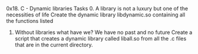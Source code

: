 0x18. C - Dynamic libraries
Tasks
0. A library is not a luxury but one of the necessities of life
Create the dynamic library libdynamic.so containing all the functions listed

1. Without libraries what have we? We have no past and no future
Create a script that creates a dynamic library called liball.so from all the .c files that are in the current directory.
